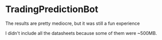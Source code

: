 # TradingPredictionBot
The results are pretty mediocre, but it was still a fun experience

I didn't include all the datasheets because some of them were ~500MB.
